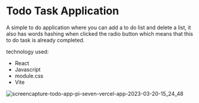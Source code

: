 # Todo Task Application

A simple to do application where you can add a to do list and delete a list, it also has words hashing when clicked the radio button which means that this to do task is already completed.

technology used:
 * React
 * Javascript
 * module.css
 * Vite
 
![screencapture-todo-app-pi-seven-vercel-app-2023-03-20-15_24_48](https://user-images.githubusercontent.com/106008160/226274888-b34245d5-0984-42b8-823f-e7ecb87e5299.png)
